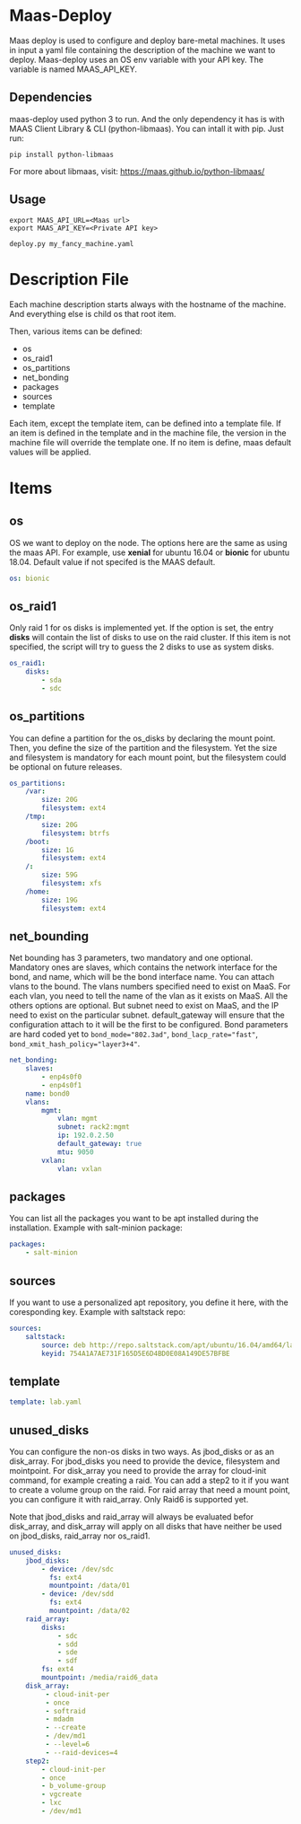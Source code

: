 Maas-Deploy
===========

Maas deploy is used to configure and deploy bare-metal machines. It uses in input a yaml file containing the description of the machine we want to deploy. Maas-deploy uses an OS env variable with your API key. The variable is named MAAS_API_KEY.

Dependencies
------------

maas-deploy used python 3 to run. And the only dependency it has is with MAAS Client Library & CLI (python-libmaas). You can intall it with pip. Just run:

```console
pip install python-libmaas
```

For more about libmaas, visit: https://maas.github.io/python-libmaas/

Usage
-----

```console
export MAAS_API_URL=<Maas url>
export MAAS_API_KEY=<Private API key>

deploy.py my_fancy_machine.yaml
```

Description File
================

Each machine description starts always with the hostname of the machine. And everything else is child os that root item.

Then, various items can be defined:

* os
* os_raid1
* os_partitions
* net_bonding
* packages
* sources
* template

Each item, except the template item, can be defined into a template file. If an item is defined in the template and in the machine file, the version in the machine file will override the template one. If no item is define, maas default values will be applied.

Items
=====

os
--

OS we want to deploy on the node. The options here are the same as using the maas API. For example, use **xenial** for ubuntu 16.04 or **bionic** for ubuntu 18.04. Default value if not specifed is the MAAS default.


```yaml
os: bionic
```

os_raid1
--------

Only raid 1 for os disks is implemented yet. If the option is set, the entry **disks** will contain the list of disks to use on the raid cluster. If this item is not specified, the script will try to guess the 2 disks to use as system disks.

```yaml
os_raid1:
    disks:
        - sda
        - sdc
```

os_partitions
-------------

You can define a partition for the os_disks by declaring the mount point. Then, you define the size of the partition and the filesystem. Yet the size and filesystem is mandatory for each mount point, but the filesystem could be optional on future releases.

```yaml
os_partitions:
    /var:
        size: 20G
        filesystem: ext4
    /tmp:
        size: 20G
        filesystem: btrfs
    /boot:
        size: 1G
        filesystem: ext4
    /:
        size: 59G
        filesystem: xfs
    /home:
        size: 19G
        filesystem: ext4
```

net_bounding
------------

Net bounding has 3 parameters, two mandatory and one optional. Mandatory ones are slaves, which contains the network interface for the bond, and name, which will be the bond interface name.
You can attach vlans to the bound. The vlans numbers specified need to exist on MaaS.
For each vlan, you need to tell the name of the vlan as it exists on MaaS. All the others options are optional. But subnet need to exist on MaaS, and the IP need to exist on the particular subnet. default_gateway will ensure that the configuration attach to it will be the first to be configured.
Bond parameters are hard coded yet to `bond_mode="802.3ad"`, `bond_lacp_rate="fast"`, `bond_xmit_hash_policy="layer3+4"`.

```yaml
net_bonding:
    slaves:
        - enp4s0f0
        - enp4s0f1
    name: bond0
    vlans:
        mgmt:
            vlan: mgmt
            subnet: rack2:mgmt
            ip: 192.0.2.50
            default_gateway: true
            mtu: 9050
        vxlan:
            vlan: vxlan
```

packages
--------

You can list all the packages you want to be apt installed during the installation. Example with salt-minion package:

```yaml
packages:
    - salt-minion
```

sources
-------

If you want to use a personalized apt repository, you define it here, with the coresponding key. Example with saltstack repo:

```yaml
sources:
    saltstack:
        source: deb http://repo.saltstack.com/apt/ubuntu/16.04/amd64/latest $RELEASE main
        keyid: 754A1A7AE731F165D5E6D4BD0E08A149DE57BFBE
```

template
--------

```yaml
template: lab.yaml
```

unused_disks
------------

You can configure the non-os disks in two ways. As jbod_disks or as an disk_array.
For jbod_disks you need to provide the device, filesystem and mointpoint.
For disk_array you need to provide the array for cloud-init command, for example creating a raid. You can add a step2 to it if you want to create a volume group on the raid. For raid array that need a mount point, you can configure it with raid_array. Only Raid6 is supported yet.

Note that jbod_disks and raid_array will always be evaluated befor disk_array, and disk_array will apply on all disks that have neither be used on jbod_disks, raid_array nor os_raid1.

```yaml
unused_disks:
	jbod_disks:
        - device: /dev/sdc
          fs: ext4
          mountpoint: /data/01
        - device: /dev/sdd
          fs: ext4
          mountpoint: /data/02
    raid_array:
        disks:
            - sdc
            - sdd
            - sde
            - sdf
        fs: ext4
        mountpoint: /media/raid6_data
    disk_array:
         - cloud-init-per
         - once
         - softraid
         - mdadm
         - --create
         - /dev/md1
         - --level=6
         - --raid-devices=4
    step2:
        - cloud-init-per
        - once
        - b_volume-group
        - vgcreate
        - lxc
        - /dev/md1
```

